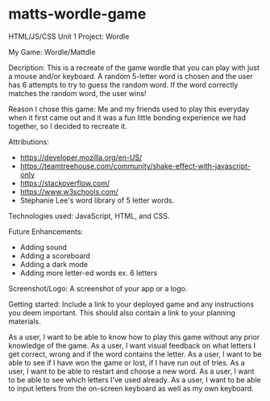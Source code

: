 # matts-wordle-game
HTML/JS/CSS Unit 1 Project: Wordle

My Game: Wordle/Mattdle

Decription: This is a recreate of the game wordle that you can play with just a mouse and/or keyboard.
A random 5-letter word is chosen and the user has 6 attempts to try to guess the random word. If the word correctly matches the random word,
the user wins!

Reason I chose this game: Me and my friends used to play this everyday when it first came out and it was a fun little bonding experience we had together, so I decided to recreate it.

Attributions:
- https://developer.mozilla.org/en-US/
- https://teamtreehouse.com/community/shake-effect-with-javascript-only
- https://stackoverflow.com/
- https://www.w3schools.com/
- Stephanie Lee's word library of 5 letter words.

Technologies used: JavaScript, HTML, and CSS.

Future Enhancements:
- Adding sound
- Adding a scoreboard
- Adding a dark mode
- Adding more letter-ed words ex. 6 letters

Screenshot/Logo: A screenshot of your app or a logo.

Getting started: Include a link to your deployed game and any instructions you deem important. This should also contain a link to your planning materials.

As a user, I want to be able to know how to play this game without any prior knowledge of the game.
As a user, I want visual feedback on what letters I get correct, wrong and if the word contains the letter.
As a user, I want to be able to see if I have won the game or lost, if I have run out of tries.
As a user, I want to be able to restart and choose a new word.
As a user, I want to be able to see which letters I've used already.
As a user, I want to be able to input letters from the on-screen keyboard as well as my own keyboard.